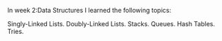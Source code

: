 In week 2:Data Structures I learned the following topics:

Singly-Linked Lists.
Doubly-Linked Lists.
Stacks.
Queues.
Hash Tables.
Tries.
